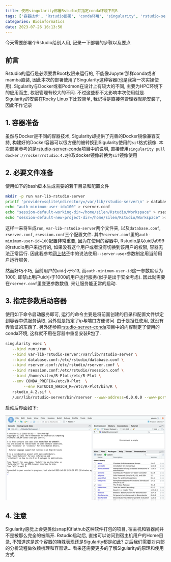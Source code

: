 ```yaml
---
title: 使用singularity部署Rstudio并指定conda环境下的R
tags: ['容器技术', 'Rstudio部署', 'conda环境', 'singularity', 'rstudio-server', 'conda']
categories: Bioinformatics
date: 2023-07-26 16:13:50
---
```


今天需要部署个Rstudio给别人用, 记录一下部署的步骤以及要点
<!-- 摘要部分 -->
<!-- more -->

## 前言
Rstudio的运行是必须要靠Root权限来运行的, 不能像Jupyter那样conda或者mamba直装, 因此本次的部署使用了Singularity这种容器(也是我第一次实操使用). Sigularity与Docker或者Podmon在设计上有较大的不同, 主要为HPC环境下的应用而生, 权限管理有较大的不同. 不过这些都不太影响本次使用就是. Sigularity的安装在Rocky Linux下比较简单, 我记得是直接包管理器就能安装了, 因此不作记录

## 1. 容器准备
虽然与Docker是不同的容器技术, Sigularity却提供了完善的Docker镜像兼容支持, 构建好的Docker容器可以很方便的被转换到Sigularity使用的`sif`格式镜像. 本次部署参考的是[rstudio-server-conda](https://github.com/grst/rstudio-server-conda/blob/master/README.md)项目中的说明, 直接使用`singularity pull docker://rocker/rstudio:4.2`拉取docker镜像转换为`sif`镜像使用

## 2. 必要文件准备

使用如下的bash脚本生成需要的若干目录和配置文件

```bash
mkdir -p run var-lib-rstudio-server
printf 'provider=sqlite\ndirectory=/var/lib/rstudio-server\n' > database.conf
echo "auth-minimum-user-id=100" > rserver.conf
echo "session-default-working-dir=/home/silen/Rstudio/Workspace" > rsession.conf
echo "session-default-new-project-dir=/home/silen/Rstudio/Workspace" >> rsession.conf
```

这样一来将生成`run`, `var-lib-rstudio-server`两个文件夹, 以及`database.conf`, `rserver.conf`, `rsession.conf`三个配置文件. 其中`rserver.conf`里的`auth-minimum-user-id=100`配置非常重要, 因为在使用的容器中, Rstudio是以uid为999的rstudio用户来运行的, 如果没有这个用户或者没有切换到该用户的权限, 容器无法正常运行. 因此我参考[网上帖子](https://github.com/grst/rstudio-server-conda/pull/18)中的说法使用`--server-user`参数制定用当前用户运行服务.

然而好巧不巧, 当前用户的uid小于513, 而`auth-minimum-user-id`这一参数默认为1000, 即禁止用户uid小于1000的用户运行服务(似乎是出于安全考虑). 因此就需要在`rserver.conf`里变更参数数值, 来让服务能正常的启动.

## 3. 指定参数启动容器

使用如下命令启动服务即可, 运行的命令主要是将前面创建的目录和配置文件绑定到容器中供服务读取, 另外就是指定了ip与端口方便访问. 由于是担任使用, 就没有弄验证的东西了. 另外还参照[rstudio-server-conda](https://github.com/grst/rstudio-server-conda/blob/master/README.md)项目中的内容制定了使用的conda环境, 这样就不用在容器中重复安装R包了.

```bash
singularity exec \
   --bind run:/run \
   --bind var-lib-rstudio-server:/var/lib/rstudio-server \
   --bind database.conf:/etc/rstudio/database.conf \
   --bind rserver.conf:/etc/rstudio/rserver.conf \
   --bind rsession.conf:/etc/rstudio/rsession.conf \
   --bind /home/silen/R-Plot:/etc/R-Plot \
   --env CONDA_PREFIX=/etc/R-Plot  \
        --env RSTUDIO_WHICH_R=/etc/R-Plot/bin/R \
   rstudio_4.2.sif \
   /usr/lib/rstudio-server/bin/rserver --www-address=0.0.0.0 --www-port=7788 --server-user=$(whoami)
```

启动后界面如下:

![ui](https://raw.githubusercontent.com/SilenWang/Gallary/master/2023/07/upgit_20230727_1690390228.png)

## 4. 注意

Sigularity感觉上会更类似snap和flathub这种软件打包的项目, 宿主机和容器间并不是被那么完全的被隔开. Rstudio启动后, 直接可以访问到宿主机用户的Home目录, 不知道这是这个容器的特殊表现还是Sigularity都是如此? 之后我们需要对内部的分析流程做依赖梳理和容器话... 看来还需要更多的了解Sigularity的原理和使用方式.
